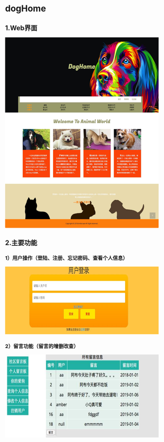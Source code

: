 # dogHome  
 
## 1.Web界面  

 <img src="webimg/index.jpg" width="500px" height="620px">

## 2.主要功能  

### 1）用户操作（登陆、注册、忘记密码、查看个人信息）  
<img src="webimg/yh.jpg" width="500px" height="220px">

### 2）留言功能（留言的增删改查）  

<img src="webimg/ly.jpg" width="500px" height="270px">


